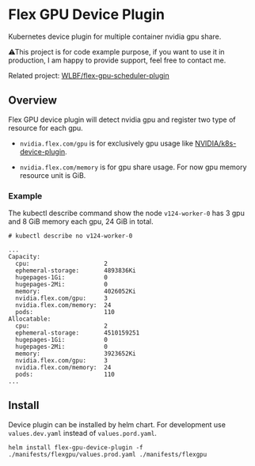 # Flex GPU Device Plugin

Kubernetes device plugin for multiple container nvidia gpu share.

⚠This project is for code example purpose, if you want to use it in production, I am happy to provide support, feel
free to contact me.

Related project: [WLBF/flex-gpu-scheduler-plugin](https://github.com/WLBF/flex-gpu-scheduler-plugin)

## Overview

Flex GPU device plugin will detect nvidia gpu and register two type of resource for each gpu.

* `nvidia.flex.com/gpu` is for exclusively gpu usage
  like [NVIDIA/k8s-device-plugin](https://github.com/NVIDIA/k8s-device-plugin).

* `nvidia.flex.com/memory` is for gpu share usage. For now gpu memory resource unit is GiB.

### Example

The kubectl describe command show the node `v124-worker-0` has 3 gpu and 8 GiB memory each gpu, 24 GiB in total.

```
# kubectl describe no v124-worker-0

...
Capacity:
  cpu:                     2
  ephemeral-storage:       4893836Ki
  hugepages-1Gi:           0
  hugepages-2Mi:           0
  memory:                  4026052Ki
  nvidia.flex.com/gpu:     3
  nvidia.flex.com/memory:  24
  pods:                    110
Allocatable:
  cpu:                     2
  ephemeral-storage:       4510159251
  hugepages-1Gi:           0
  hugepages-2Mi:           0
  memory:                  3923652Ki
  nvidia.flex.com/gpu:     3
  nvidia.flex.com/memory:  24
  pods:                    110
...
```

## Install

Device plugin can be installed by helm chart. For development use `values.dev.yaml` instead of `values.pord.yaml`.

```
helm install flex-gpu-device-plugin -f  ./manifests/flexgpu/values.prod.yaml ./manifests/flexgpu
```
